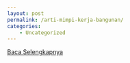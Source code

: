 ```yaml
---
layout: post
permalink: /arti-mimpi-kerja-bangunan/
categories:
    - Uncategorized
---
```


[Baca Selengkapnya](/05)